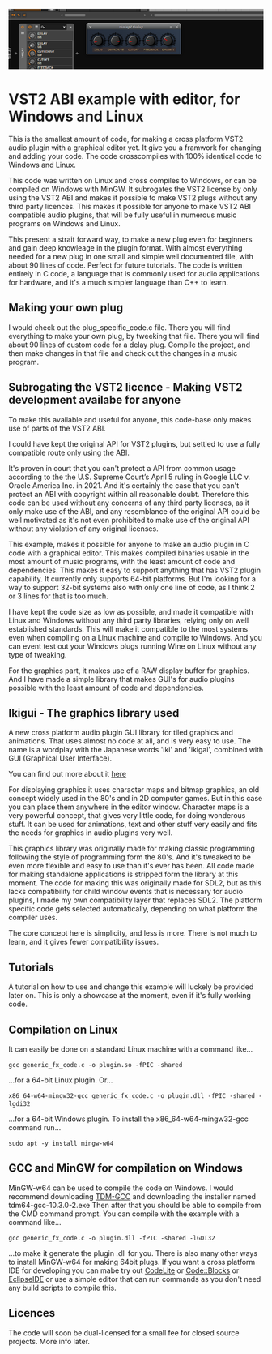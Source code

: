 ![](./gfx/thelay.png)

# VST2 ABI example with editor, for Windows and Linux
This is the smallest amount of code, for making a cross platform VST2 audio plugin with a graphical editor yet. It give you a framwork for changing and adding your code.
The code crosscompiles with 100% identical code to Windows and Linux.

This code was written on Linux and cross compiles to Windows, or can be compiled on Windows with MinGW. It subrogates the VST2 license by only using the VST2 ABI and makes it possible to make VST2 plugs without any third party licences. This makes it possible for anyone to make VST2 ABI compatible audio plugins, that will be fully useful in numerous music programs on Windows and Linux.

This present a strait forward way, to make a new plug even for beginners and gain deep knowleage in the plugin format. With almost everything needed for a new plug in one small and simple well documented file, with about 90 lines of code. Perfect for future tutorials.
The code is written entirely in C code, a language that is commonly used for audio applications for hardware, and it's a much simpler language than C++ to learn.

## Making your own plug
I would check out the plug_specific_code.c file. There you will find everything to make your own plug, by tweeking that file. There you will find about 90 lines of custom code for a delay plug. Compile the project, and then make changes in that file and check out the changes in a music program.

## Subrogating the VST2 licence - Making VST2 development availabe for anyone
To make this available and useful for anyone, this code-base only makes use of parts of the VST2 ABI.

I could have kept the original API for VST2 plugins, but settled to use a fully compatible route only using the ABI.

It's proven in court that you can't protect a API from common usage according to the the U.S. Supreme Court’s April 5 ruling in Google LLC v. Oracle America Inc. in 2021. And it's certainly the case that you can't protect an ABI with copyright within all reasonable doubt. Therefore this code can be used without any concerns of any third party licenses, as it only make use of the ABI, and any resemblance of the original API could be well motivated as it's not even prohibited to make use of the original API without any violation of any original licenses.

This example, makes it possible for anyone to make an audio plugin in C code with a graphical editor. This makes compiled binaries usable in the most amount of music programs, with the least amount of code and dependencies. This makes it easy to support anything that has VST2 plugin capability. It currently only supports 64-bit platforms. But I'm looking for a way to support 32-bit systems also with only one line of code, as I think 2 or 3 lines for that is too much.

I have kept the code size as low as possible, and made it compatible with Linux and Windows without any third party libraries, relying only on well established standards. This will make it compatible to the most systems even when compiling on a Linux machine and compile to Windows. And you can event test out your Windows plugs running Wine on Linux without any type of tweaking.

For the graphics part, it makes use of a RAW display buffer for graphics. And I have made a simple library that makes GUI's for audio plugins possible with the least amount of code and dependencies.

## Ikigui - The graphics library used
A new cross platform audio plugin GUI library for tiled graphics and animations. That uses almost no code at all, and is very easy to use.
The name is a wordplay with the Japanese words 'iki' and 'ikigai', combined with GUI (Graphical User Interface).

You can find out more about it [here](https://github.com/logos-maker/ikiGUI)

For displaying graphics it uses character maps and bitmap graphics, an old concept widely used in the 80's and in 2D computer games. But in this case you can place them anywhere in the editor window.
Character maps is a very powerful concept, that gives very little code, for doing wonderous stuff. It can be used for animations, text and other stuff very easily and fits the needs for graphics in audio plugins very well.

This graphics library was originally made for making classic programming following the style of programming form the 80's. And it's tweaked to be even more flexible and easy to use than it's ever has been. All code made for making standalone applications is stripped form the library at this moment. The code for making this was originally made for SDL2, but as this lacks compatibility for child window events that is necessary for audio plugins, I made my own compatibility layer that replaces SDL2.
The platform specific code gets selected automatically, depending on what platform the compiler uses.

The core concept here is simplicity, and less is more. There is not much to learn, and it gives fewer compatibility issues.

## Tutorials
A tutorial on how to use and change this example will luckely be provided later on. This is only a showcase at the moment, even if it's fully working code.
## Compilation on Linux
It can easily be done on a standard Linux machine with a command like...
```
gcc generic_fx_code.c -o plugin.so -fPIC -shared
```
...for a 64-bit Linux plugin. Or...
```
x86_64-w64-mingw32-gcc generic_fx_code.c -o plugin.dll -fPIC -shared -lgdi32
```
...for a 64-bit Windows plugin. To install the x86_64-w64-mingw32-gcc command run...
```
sudo apt -y install mingw-w64
```

## GCC and MinGW for compilation on Windows
MinGW-w64 can be used to compile the code on Windows. I would recommend downloading [TDM-GCC](https://jmeubank.github.io/tdm-gcc/articles/2021-05/10.3.0-release) and downloading the installer named tdm64-gcc-10.3.0-2.exe Then after that you should be able to compile from the CMD command prompt. You can compile with the example with a command like...
```
gcc generic_fx_code.c -o plugin.dll -fPIC -shared -lGDI32
```
...to make it generate the plugin .dll for you. There is also many other ways to install MinGW-w64 for making 64bit plugs. If you want a cross platform IDE for developing you can mabe try out [CodeLite](https://codelite.org/) or [Code::Blocks](https://www.codeblocks.org/) or [EclipseIDE](https://eclipseide.org/)
or use a simple editor that can run commands as you don't need any build scripts to compile this.
## Licences
The code will soon be dual-licensed for a small fee for closed source projects. More info later.
